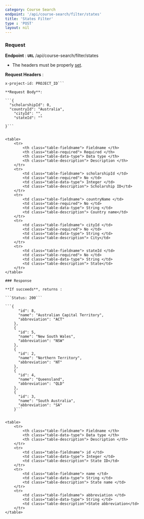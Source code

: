 ```yaml
---
category: Course Search
endpoint: '/api/course-search/filter/states'
title: 'States Filter'
type : 'POST'
layout: nil
---
```


### Request

**Endpoint** : **`URL`** /api/course-search/filter/states

* The headers must be properly [set](#/Info-setting-headers).

**Request Headers** :

```Content-Type: application/json
x-project-id: PROJECT_ID```

**Request Body**: 

```{
  "scholarshipId": 0,
  "countryId": "Australia",
	"cityId": "",
	"stateId": ""

}```


<table>
	<tr>
		<th class="table-fieldname"> Fieldname </th>
		<th class="table-required"> Required </th>    
		<th class="table-data-type"> Data type </th>
		<th class="table-description"> Description </th>
	</tr>
	<tr>
		<td class="table-fieldname"> scholarshipId </td>
        <td class="table-required"> No </td>
		<td class="table-data-type"> Integer </td>
		<td class="table-description"> Scholarship ID</td>
	</tr>
	<tr>
		<td class="table-fieldname"> countryName </td>
        <td class="table-required"> No </td>
		<td class="table-data-type"> String </td>
		<td class="table-description"> Country name</td>
	</tr>
	<tr>
		<td class="table-fieldname"> cityId </td>
        <td class="table-required"> No </td>
		<td class="table-data-type"> String </td>
		<td class="table-description"> City</td>
	</tr> 
	<tr>
		<td class="table-fieldname"> stateId </td>
        <td class="table-required"> No </td>
		<td class="table-data-type"> String </td>
		<td class="table-description"> State</td>
	</tr>   
</table>

### Response

**If succeeds**, returns : 

```Status: 200```

```{
      "id": 8,
      "name": "Australian Capital Territory",
      "abbreviation": "ACT"
    },
    {
      "id": 5,
      "name": "New South Wales",
      "abbreviation": "NSW"
    },
    {
      "id": 2,
      "name": "Northern Territory",
      "abbreviation": "NT"
    },
    {
      "id": 4,
      "name": "Queensland",
      "abbreviation": "QLD"
    },
    {
      "id": 3,
      "name": "South Australia",
      "abbreviation": "SA"
    }```


<table>
	<tr>
		<th class="table-fieldname"> Fieldname </th>
		<th class="table-data-type"> Data type </th>
		<th class="table-description"> Description </th>
	</tr>
	<tr>
		<td class="table-fieldname"> id </td>
		<td class="table-data-type"> Integer </td>
		<td class="table-description"> State ID</td>
	</tr>  
	<tr>
		<td class="table-fieldname"> name </td>
		<td class="table-data-type"> String </td>
		<td class="table-description"> State name </td>
	</tr>  
	<tr>
		<td class="table-fieldname"> abbreviation </td>
		<td class="table-data-type"> String </td>
		<td class="table-description">State abbreviation</td>
	</tr>    
</table>

